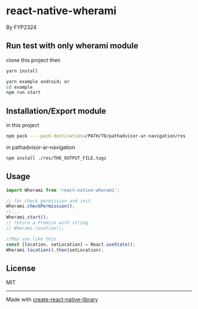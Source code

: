 # react-native-wherami

By FYP2324

## Run test with only wherami module
clone this project then 
```sh
yarn install

yarn example android; or
cd example
npm run start
```

## Installation/Export module 
in this project
```sh
npm pack ----pack-destination=/PATH/TO/pathadvisor-ar-navigation/res
```
in pathadvisor-ar-navigation
```sh
npm install ./res/THE_OUTPUT_FILE.tagz
```

## Usage

```js
import Wherami from 'react-native-wherami';

// for check permission and init
Wherami.checkPermission();
//...
Wherami.start();
// return a Promise with string
// Wherami.location();

//May use like this
const [location, setLocation] = React.useState();
Wherami.location().then(setLocation);
```


## License

MIT

---

Made with [create-react-native-library](https://github.com/callstack/react-native-builder-bob)
